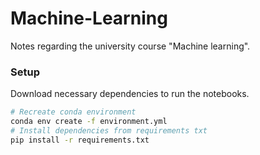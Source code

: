 # Machine-Learning
Notes regarding the university course "Machine learning".

### Setup
Download necessary dependencies to run the notebooks.
```bash
# Recreate conda environment
conda env create -f environment.yml
# Install dependencies from requirements txt
pip install -r requirements.txt
```
